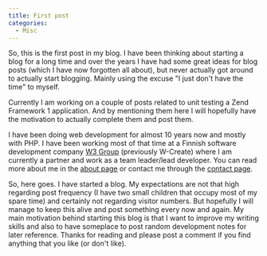 ```yaml
---
title: First post
categories:
  - Misc
---
```


So, this is the first post in my blog. I have been thinking about starting a blog for a long time and over the years I have had some great ideas for blog posts (which I have now forgotten all about), but never actually got around to actually start blogging. Mainly using the excuse "I just don't have the time" to myself.

<!--more-->

Currently I am working on a couple of posts related to unit testing a Zend Framework 1 application. And by mentioning them here I will hopefully have the motivation to actually complete them and post them.

I have been doing web development for almost 10 years now and mostly with PHP. I have been working most of that time at a Finnish software development company [W3 Group](http://w3.fi) (previously W-Create) where I am currently a partner and work as a team leader/lead developer. You can read more about me in the [about page](/about/) or contact me through the [contact page](/contact/).

So, here goes. I have started a blog. My expectations are not that high regarding post frequency (I have two small children that occupy most of my spare time) and certainly not regarding visitor numbers. But hopefully I will manage to keep this alive and post something every now and again. My main motivation behind starting this blog is that I want to improve my writing skills and also to have someplace to post random development notes for later reference. Thanks for reading and please post a comment if you find anything that you like (or don't like).
